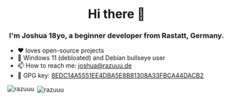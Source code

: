 <h1 align="center">Hi there 👋</h1>
<h3 align="center">I'm Joshua 18yo, a beginner developer from Rastatt, Germany.</h3>

- :heart: loves open-source projects
- :penguin: Windows 11 (debloated) and Debian bullseye user
- 📫 How to reach me: [joshua@razuuu.de](mailto:joshua@razuuu.de)
- :key: GPG key: [8EDC14A5551EE4DBA5E8B81308A33FBCA44DACB2](https://raw.githubusercontent.com/razuuu/razuuu/master/gpg.key)
<!-- - Here a my <a rel="me" href="https://www.razuuu.de">Contact options</a> -->

<p><img align="left" src="https://github-readme-stats.vercel.app/api/top-langs/?username=razuuu&layout=compact&hide_border=true&theme=dark" alt="razuuu" /></p>
<p>&nbsp;<img align="center" src="https://github-readme-stats.vercel.app/api?username=razuuu&show_icons=true&hide_border=true&theme=dark" alt="razuuu" /></p>
